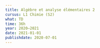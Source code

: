 ```yaml
---
title: Algèbre et analyse élémentaires 2
cursus: L1 Chimie (S2)
what: TD
time: 36h
year: 2020–2021
date: 2021-01-01
publishdate: 2020-07-01
---
```

